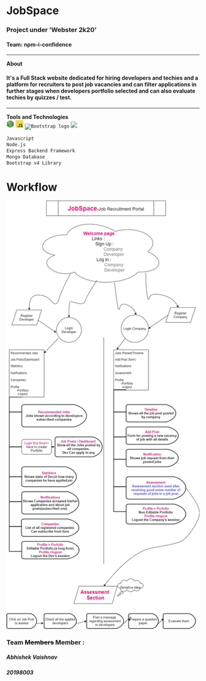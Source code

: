 # JobSpace
### Project under 'Webster 2k20'
#### Team: **npm-i-confidence**
---

**About**
<br>
#### It's a **Full Stack** website dedicated for hiring developers and techies and a platform for recruiters to post job vacancies and can filter applications in further stages when developers portfolio selected and can also evaluate techies by quizzes / test.
---

<!-- about ends here -->

**Tools and Technologies**
<br>
<code><img height="20" src="https://raw.githubusercontent.com/github/explore/80688e429a7d4ef2fca1e82350fe8e3517d3494d/topics/nodejs/nodejs.png"></code>
<code><img height="20" src="https://raw.githubusercontent.com/github/explore/80688e429a7d4ef2fca1e82350fe8e3517d3494d/topics/javascript/javascript.png"></code>
<code><img src="https://v5.getbootstrap.com/docs/5.0/assets/brand/bootstrap-logo-shadow.png" alt="Bootstrap logo" width="25" height="20"></code>
<code><img height="20"  src="https://webassets.mongodb.com/_com_assets/cms/MongoDB_Logo_FullColorBlack_RGB-4td3yuxzjs.png"></code>

```
Javascript
Node.js
Express Backend Framework
Mongo Database
Bootstrap v4 Library
```


<!-- Tools and technologies ends here -->


<!-- workflow -->

# Workflow 
<code><img width="1000" src="npm-i-confidence.jpg"></code>

<!-- workflow ends here -->

### Team ~~Members~~ Member :
##### **Abhishek Vaishnav**
##### **20198003**
